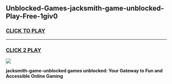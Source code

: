 
## Unblocked-Games-jacksmith-game-unblocked-Play-Free-1giv0
<h3>
<a href="https://premium76.site?title=jacksmith-game-unblocked&ref=15A">CLICK TO PLAY</a></h3>
<hr>

<h3>
<a href="https://premium76.site?title=jacksmith-game-unblocked&ref=15A">CLICK 2 PLAY</a>
  
</h3>

<a href="https://premium76.site?title=jacksmith-game-unblocked&ref=15A"><img src="https://clearcache.store/games.png"></a>


**jacksmith-game-unblocked games unblocked: Your Gateway to Fun and Accessible Online Gaming**
